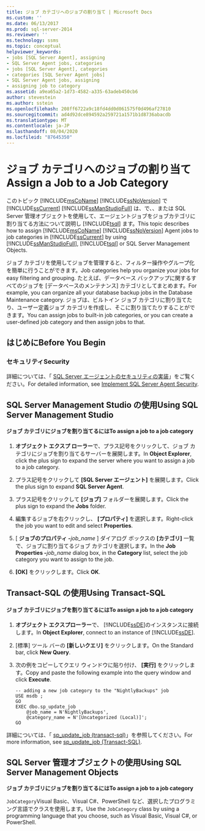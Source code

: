 ```yaml
---
title: ジョブ カテゴリへのジョブの割り当て | Microsoft Docs
ms.custom: ''
ms.date: 06/13/2017
ms.prod: sql-server-2014
ms.reviewer: ''
ms.technology: ssms
ms.topic: conceptual
helpviewer_keywords:
- jobs [SQL Server Agent], assigning
- SQL Server Agent jobs, categories
- jobs [SQL Server Agent], categories
- categories [SQL Server Agent jobs]
- SQL Server Agent jobs, assigning
- assigning job to category
ms.assetid: a9ea65a2-1d73-4582-a335-63adeb450cb6
author: stevestein
ms.author: sstein
ms.openlocfilehash: 208ff6722a9c18fd4dd0d061575f0d496af27810
ms.sourcegitcommit: ad4d92dce894592a259721a1571b1d8736abacdb
ms.translationtype: MT
ms.contentlocale: ja-JP
ms.lasthandoff: 08/04/2020
ms.locfileid: "87645350"
---
```

# <a name="assign-a-job-to-a-job-category"></a><span data-ttu-id="7fd54-102">ジョブ カテゴリへのジョブの割り当て</span><span class="sxs-lookup"><span data-stu-id="7fd54-102">Assign a Job to a Job Category</span></span>
  <span data-ttu-id="7fd54-103">このトピック [!INCLUDE[msCoName](../../includes/msconame-md.md)] [!INCLUDE[ssNoVersion](../../includes/ssnoversion-md.md)] で [!INCLUDE[ssCurrent](../../includes/sscurrent-md.md)] [!INCLUDE[ssManStudioFull](../../includes/ssmanstudiofull-md.md)] は、で、、または SQL Server 管理オブジェクトを使用して、エージェントジョブをジョブカテゴリに割り当てる方法について説明し [!INCLUDE[tsql](../../includes/tsql-md.md)] ます。</span><span class="sxs-lookup"><span data-stu-id="7fd54-103">This topic describes how to assign [!INCLUDE[msCoName](../../includes/msconame-md.md)] [!INCLUDE[ssNoVersion](../../includes/ssnoversion-md.md)] Agent jobs to job categories in [!INCLUDE[ssCurrent](../../includes/sscurrent-md.md)] by using [!INCLUDE[ssManStudioFull](../../includes/ssmanstudiofull-md.md)], [!INCLUDE[tsql](../../includes/tsql-md.md)] or SQL Server Management Objects.</span></span>  
  
 <span data-ttu-id="7fd54-104">ジョブ カテゴリを使用してジョブを管理すると、フィルター操作やグループ化を簡単に行うことができます。</span><span class="sxs-lookup"><span data-stu-id="7fd54-104">Job categories help you organize your jobs for easy filtering and grouping.</span></span> <span data-ttu-id="7fd54-105">たとえば、データベース バックアップに関するすべてのジョブを [データベースのメンテナンス] カテゴリとしてまとめます。</span><span class="sxs-lookup"><span data-stu-id="7fd54-105">For example, you can organize all your database backup jobs in the Database Maintenance category.</span></span> <span data-ttu-id="7fd54-106">ジョブは、ビルトイン ジョブ カテゴリに割り当てたり、ユーザー定義ジョブ カテゴリを作成し、そこに割り当てたりすることができます。</span><span class="sxs-lookup"><span data-stu-id="7fd54-106">You can assign jobs to built-in job categories, or you can create a user-defined job category and then assign jobs to that.</span></span>  
  
  
##  <a name="before-you-begin"></a><a name="BeforeYouBegin"></a> <span data-ttu-id="7fd54-107">はじめに</span><span class="sxs-lookup"><span data-stu-id="7fd54-107">Before You Begin</span></span>  
  
###  <a name="security"></a><a name="Security"></a> <span data-ttu-id="7fd54-108">セキュリティ</span><span class="sxs-lookup"><span data-stu-id="7fd54-108">Security</span></span>  
 <span data-ttu-id="7fd54-109">詳細については、「 [SQL Server エージェントのセキュリティの実装](implement-sql-server-agent-security.md)」をご覧ください。</span><span class="sxs-lookup"><span data-stu-id="7fd54-109">For detailed information, see [Implement SQL Server Agent Security](implement-sql-server-agent-security.md).</span></span>  
  
  
  
##  <a name="using-sql-server-management-studio"></a><a name="SSMS"></a> <span data-ttu-id="7fd54-110">SQL Server Management Studio の使用</span><span class="sxs-lookup"><span data-stu-id="7fd54-110">Using SQL Server Management Studio</span></span>  
  
#### <a name="to-assign-a-job-to-a-job-category"></a><span data-ttu-id="7fd54-111">ジョブ カテゴリにジョブを割り当てるには</span><span class="sxs-lookup"><span data-stu-id="7fd54-111">To assign a job to a job category</span></span>  
  
1.  <span data-ttu-id="7fd54-112">**オブジェクト エクスプ ローラー**で、プラス記号をクリックして、ジョブ カテゴリにジョブを割り当てるサーバーを展開します。</span><span class="sxs-lookup"><span data-stu-id="7fd54-112">In **Object Explorer**, click the plus sign to expand the server where you want to assign a job to a job category.</span></span>  
  
2.  <span data-ttu-id="7fd54-113">プラス記号をクリックして **[SQL Server エージェント]** を展開します。</span><span class="sxs-lookup"><span data-stu-id="7fd54-113">Click the plus sign to expand **SQL Server Agent**.</span></span>  
  
3.  <span data-ttu-id="7fd54-114">プラス記号をクリックして **[ジョブ]** フォルダーを展開します。</span><span class="sxs-lookup"><span data-stu-id="7fd54-114">Click the plus sign to expand the **Jobs** folder.</span></span>  
  
4.  <span data-ttu-id="7fd54-115">編集するジョブを右クリックし、 **[プロパティ]** を選択します。</span><span class="sxs-lookup"><span data-stu-id="7fd54-115">Right-click the job you want to edit and select **Properties**.</span></span>  
  
5.  <span data-ttu-id="7fd54-116">[ **ジョブのプロパティ -**_job_name_ ] ダイアログ ボックスの **[カテゴリ]** 一覧で、ジョブに割り当てるジョブ カテゴリを選択します。</span><span class="sxs-lookup"><span data-stu-id="7fd54-116">In the **Job Properties -**_job_name_ dialog box, in the **Category** list, select the job category you want to assign to the job.</span></span>  
  
6.  <span data-ttu-id="7fd54-117">**[OK]** をクリックします。</span><span class="sxs-lookup"><span data-stu-id="7fd54-117">Click **OK**.</span></span>  
  
  
##  <a name="using-transact-sql"></a><a name="TSQL"></a> <span data-ttu-id="7fd54-118">Transact-SQL の使用</span><span class="sxs-lookup"><span data-stu-id="7fd54-118">Using Transact-SQL</span></span>  
  
#### <a name="to-assign-a-job-to-a-job-category"></a><span data-ttu-id="7fd54-119">ジョブ カテゴリにジョブを割り当てるには</span><span class="sxs-lookup"><span data-stu-id="7fd54-119">To assign a job to a job category</span></span>  
  
1.  <span data-ttu-id="7fd54-120">**オブジェクト エクスプローラー**で、 [!INCLUDE[ssDE](../../includes/ssde-md.md)]のインスタンスに接続します。</span><span class="sxs-lookup"><span data-stu-id="7fd54-120">In **Object Explorer**, connect to an instance of [!INCLUDE[ssDE](../../includes/ssde-md.md)].</span></span>  
  
2.  <span data-ttu-id="7fd54-121">[標準] ツール バーの **[新しいクエリ]** をクリックします。</span><span class="sxs-lookup"><span data-stu-id="7fd54-121">On the Standard bar, click **New Query**.</span></span>  
  
3.  <span data-ttu-id="7fd54-122">次の例をコピーしてクエリ ウィンドウに貼り付け、 **[実行]** をクリックします。</span><span class="sxs-lookup"><span data-stu-id="7fd54-122">Copy and paste the following example into the query window and click **Execute**.</span></span>  
  
    ```  
    -- adding a new job category to the "NightlyBackups" job  
    USE msdb ;  
    GO  
    EXEC dbo.sp_update_job  
        @job_name = N'NightlyBackups',  
        @category_name = N'[Uncategorized (Local)]';  
    GO  
    ```  
  
 <span data-ttu-id="7fd54-123">詳細については、「 [sp_update_job &#40;transact-sql&#41;](/sql/relational-databases/system-stored-procedures/sp-update-job-transact-sql)」を参照してください。</span><span class="sxs-lookup"><span data-stu-id="7fd54-123">For more information, see [sp_update_job &#40;Transact-SQL&#41;](/sql/relational-databases/system-stored-procedures/sp-update-job-transact-sql).</span></span>  
  
  
  
##  <a name="using-sql-server-management-objects"></a><a name="SMO"></a><span data-ttu-id="7fd54-124">SQL Server 管理オブジェクトの使用</span><span class="sxs-lookup"><span data-stu-id="7fd54-124">Using SQL Server Management Objects</span></span>  
 <span data-ttu-id="7fd54-125">**ジョブ カテゴリにジョブを割り当てるには**</span><span class="sxs-lookup"><span data-stu-id="7fd54-125">**To assign a job to a job category**</span></span>  
  
 <span data-ttu-id="7fd54-126">`JobCategory`Visual Basic、Visual C#、PowerShell など、選択したプログラミング言語でクラスを使用します。</span><span class="sxs-lookup"><span data-stu-id="7fd54-126">Use the `JobCategory` class by using a programming language that you choose, such as Visual Basic, Visual C#, or PowerShell.</span></span>  
  
  
  
  
